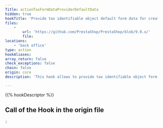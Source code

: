 ```yaml
---
Title: actionTaxFormDataProviderDefaultData
hidden: true
hookTitle: 'Provide tax identifiable object default form data for creation'
files:
    -
        url: 'https://github.com/PrestaShop/PrestaShop/blob/9.0.x/'
        file: 
locations:
    - 'back office'
type: action
hookAliases: 
array_return: false
check_exceptions: false
chain: false
origin: core
description: 'This hook allows to provide tax identifiable object form data which will prefill the form in creation page'

---
```


{{% hookDescriptor %}}

## Call of the Hook in the origin file

```php
;
```
